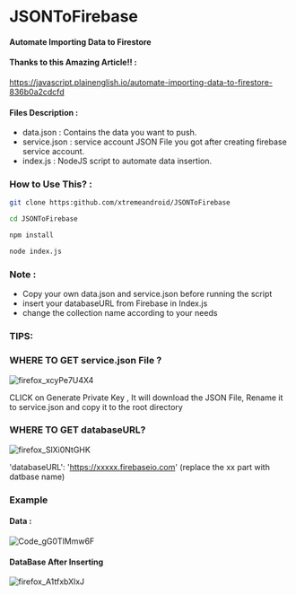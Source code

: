 # JSONToFirebase
#### Automate Importing Data to Firestore

#### Thanks to this Amazing Article!! :
https://javascript.plainenglish.io/automate-importing-data-to-firestore-836b0a2cdcfd

#### Files Description :
* data.json : Contains the data you want to push.
* service.json : service account JSON File you got after creating firebase service account.
* index.js : NodeJS script to automate data insertion.

### How to Use This? :

```bash
git clone https:github.com/xtremeandroid/JSONToFirebase
```

```bash
cd JSONToFirebase
```

```bash
npm install
```

```bash
node index.js
```

### Note : 
* Copy your own data.json and service.json before running the script
* insert your databaseURL from Firebase in Index.js
* change the collection name according to your needs

### TIPS:

### WHERE TO GET service.json File ?

![firefox_xcyPe7U4X4](https://github.com/xtremeandroid/JSONToFirebase/assets/62198074/589f822d-fe15-4120-a0f5-ad9b3917052c)

CLICK on Generate Private Key , It will download the JSON File, Rename it to service.json and copy it to the root directory

### WHERE TO GET databaseURL?

![firefox_SlXi0NtGHK](https://github.com/xtremeandroid/JSONToFirebase/assets/62198074/26de44ba-19f8-4d2d-be78-dfbb9187f2d4)

'databaseURL': 'https://xxxxx.firebaseio.com'
(replace the xx part with datbase name)

### Example

#### Data :
![Code_gG0TlMmw6F](https://github.com/xtremeandroid/JSONToFirebase/assets/62198074/e29c2e2f-a3ff-443b-bcdd-f6b979648fd4)

#### DataBase After Inserting
![firefox_A1tfxbXlxJ](https://github.com/xtremeandroid/JSONToFirebase/assets/62198074/92d21826-0696-445f-a6d1-bcf4f08667fe)


